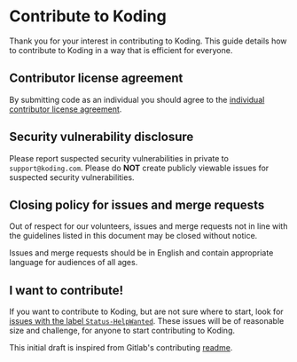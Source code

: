 # Contribute to Koding

Thank you for your interest in contributing to Koding. This guide details how
to contribute to Koding in a way that is efficient for everyone.

## Contributor license agreement

By submitting code as an individual you should agree to the
[individual contributor license agreement](https://gist.github.com/koding-bot/ee8e4107e37a93eb6eb0e5205181015f).

## Security vulnerability disclosure

Please report suspected security vulnerabilities in private to
`support@koding.com`.
Please do **NOT** create publicly viewable issues for suspected security
vulnerabilities.

## Closing policy for issues and merge requests

Out of respect for our volunteers, issues and merge requests not in line with
the guidelines listed in this document may be closed without notice.

Issues and merge requests should be in English and contain appropriate language
for audiences of all ages.

## I want to contribute!

If you want to contribute to Koding, but are not sure where to start, look for
[issues with the label `Status-HelpWanted`](https://github.com/koding/koding/labels/Status-HelpWanted). These
issues will be of reasonable size and challenge, for anyone to start
contributing to Koding.


This initial draft is inspired from Gitlab's contributing [readme](https://gitlab.com/gitlab-org/gitlab-ce/raw/master/CONTRIBUTING.md).
